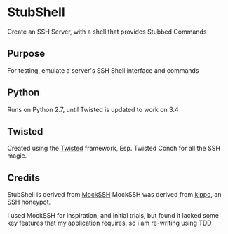 StubShell
=========

Create an SSH Server, with a shell that provides Stubbed Commands

Purpose
-------
For testing, emulate a server's SSH Shell interface and commands

Python
------
Runs on Python 2.7, until Twisted is updated to work on 3.4

Twisted
-------
Created using the [Twisted](https://twistedmatrix.com/trac/) framework,
Esp. Twisted Conch for all the SSH magic.

Credits
-------
StubShell is derived from [MockSSH](https://github.com/ncouture/MockSSH)
MockSSH was derived from [kippo](https://github.com/desaster/kippo/), an SSH honeypot.

I used MockSSH for inspiration, and initial trials, but found it lacked some key features
that my application requires, so i am re-writing using TDD

